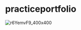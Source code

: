 # practiceportfolio
![r6YemvF9_400x400](https://user-images.githubusercontent.com/55282174/216810509-680f5cb9-23c3-4a1d-85ad-d934728ed6d1.jpg)
